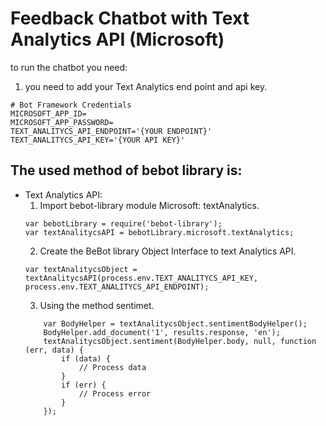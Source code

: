 # Feedback Chatbot with Text Analytics API (Microsoft)
to run the chatbot you need:
1. you need to add your Text Analytics end point and api key.
```
# Bot Framework Credentials
MICROSOFT_APP_ID=
MICROSOFT_APP_PASSWORD=
TEXT_ANALITYCS_API_ENDPOINT='{YOUR ENDPOINT}'
TEXT_ANALITYCS_API_KEY='{YOUR API KEY}' 
```

## The used method of bebot library is:
- Text Analytics API:
    1. Import bebot-library module Microsoft: textAnalytics.
    ```
    var bebotLibrary = require('bebot-library');
    var textAnalitycsAPI = bebotLibrary.microsoft.textAnalytics;
    ```
    2. Create the BeBot library Object Interface to text Analytics API.
    ```
    var textAnalitycsObject = textAnalitycsAPI(process.env.TEXT_ANALITYCS_API_KEY, process.env.TEXT_ANALITYCS_API_ENDPOINT);
    
    ```
    3. Using the method sentimet.
    ```
        var BodyHelper = textAnalitycsObject.sentimentBodyHelper();
        BodyHelper.add_document('1', results.response, 'en');
        textAnalitycsObject.sentiment(BodyHelper.body, null, function (err, data) {
            if (data) {
                // Process data
            }
            if (err) {
                // Process error
            }
        });
    ```  